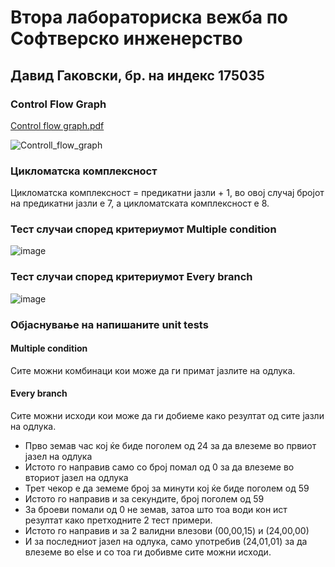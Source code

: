 # Втора лабораториска вежба по Софтверско инженерство
## Давид Гаковски, бр. на индекс 175035
### Control Flow Graph
[Control flow graph.pdf](https://github.com/Gakovski/SI_Lab2_175035/files/6513864/Control.flow.graph.pdf)

![Controll_flow_graph](https://user-images.githubusercontent.com/74112580/118936202-9eee4300-b94c-11eb-9ee1-8685cbccae2a.png)
### Цикломатска комплексност
Цикломатска комплексност = предикатни јазли + 1, во овој случај бројот на предикатни јазли е 7, а цикломатската комплексност е 8.
### Тест случаи според критериумот Multiple condition 
![image](https://user-images.githubusercontent.com/74112580/118937198-8d596b00-b94d-11eb-912b-7e16e0e538e8.png)
### Тест случаи според критериумот Every branch
![image](https://user-images.githubusercontent.com/74112580/118937565-f640e300-b94d-11eb-8a64-1927ba09c44a.png)
### Објаснување на напишаните unit tests
#### Multiple condition
Сите можни комбинаци кои може да ги примат јазлите на одлука.
#### Every branch
Сите можни исходи кои може да ги добиеме како резултат од сите јазли на одлука.
- Прво земав час кој ќе биде поголем од 24 за да влеземе во првиот јазел на одлука
- Истото го направив само со број помал од 0 за да влеземе во вториот јазел на одлука
- Трет чекор е да земеме број за минути кој ќе биде поголем од 59
- Истото го направив и за секундите, број поголем од 59
- За броеви помали од 0 не земав, затоа што тоа води кон ист резултат како претходните 2 тест примери.
- Истото го направив и за 2 валидни влезови (00,00,15) и (24,00,00)
- И за последниот јазел на одлука, само употребив (24,01,01) за да влеземе во else и со тоа ги добивме сите можни исходи.
